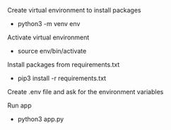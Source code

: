 Create virtual environment to install packages
- python3 -m venv env

Activate virtual environment
- source env/bin/activate

Install packages from requirements.txt
- pip3 install -r requirements.txt

Create .env file and ask for the environment variables

Run app
- python3 app.py